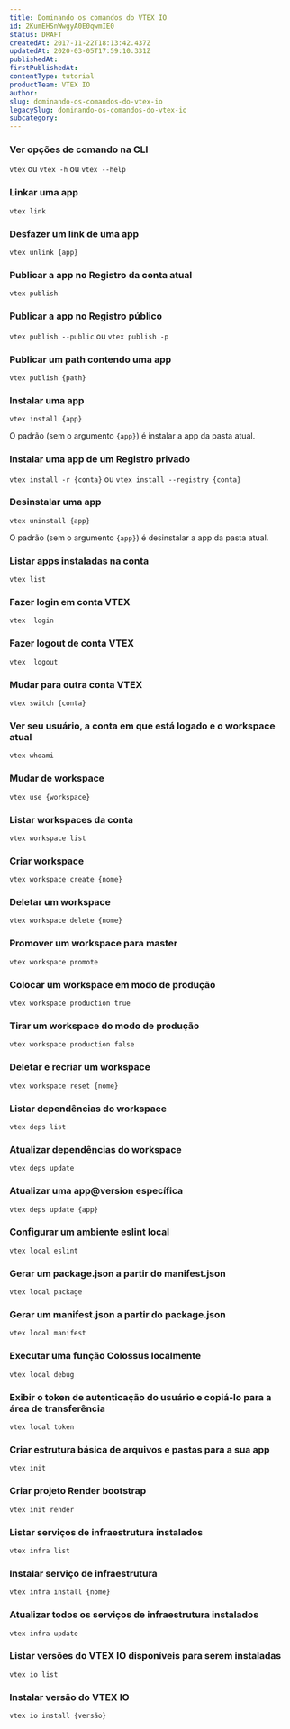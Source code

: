 ```yaml
---
title: Dominando os comandos do VTEX IO
id: 2KumEHSnWwgyA0E0qwmIE0
status: DRAFT
createdAt: 2017-11-22T18:13:42.437Z
updatedAt: 2020-03-05T17:59:10.331Z
publishedAt: 
firstPublishedAt: 
contentType: tutorial
productTeam: VTEX IO
author: 
slug: dominando-os-comandos-do-vtex-io
legacySlug: dominando-os-comandos-do-vtex-io
subcategory: 
---
```


### Ver opções de comando na CLI

`vtex` ou `vtex -h` ou `vtex --help`

### Linkar uma app

`vtex link`

### Desfazer um link de uma app

`vtex unlink {app}`

### Publicar a app no Registro da conta atual

`vtex publish`

### Publicar a app no Registro público

`vtex publish --public` ou `vtex publish -p`

### Publicar um path contendo uma app

`vtex publish {path}`

### Instalar uma app

`vtex install {app}`

O padrão (sem o argumento `{app}`) é instalar a app da pasta atual.

### Instalar uma app de um Registro privado

`vtex install -r {conta}` ou `vtex install --registry {conta}`

### Desinstalar uma app

`vtex uninstall {app}`

O padrão (sem o argumento `{app}`) é desinstalar a app da pasta atual.

### Listar apps instaladas na conta

`vtex list`

### Fazer login em conta VTEX

`vtex  login`

### Fazer logout de conta VTEX

`vtex  logout`

### Mudar para outra conta VTEX

`vtex switch {conta}`

### Ver seu usuário, a conta em que está logado e o workspace atual

`vtex whoami`

### Mudar de workspace

`vtex use {workspace}`

### Listar workspaces da conta

`vtex workspace list`

### Criar workspace

`vtex workspace create {nome}`

### Deletar um workspace

`vtex workspace delete {nome}`

### Promover um workspace para master

`vtex workspace promote`

### Colocar um workspace em modo de produção

`vtex workspace production true`

### Tirar um workspace do modo de produção

`vtex workspace production false`

### Deletar e recriar um workspace

`vtex workspace reset {nome}`

### Listar dependências do workspace

`vtex deps list`

### Atualizar dependências do workspace

`vtex deps update`

### Atualizar uma app@version específica

`vtex deps update {app}`

### Configurar um ambiente eslint local

`vtex local eslint`

### Gerar um package.json a partir do manifest.json

`vtex local package`

### Gerar um manifest.json a partir do package.json

`vtex local manifest`

### Executar uma função Colossus localmente

`vtex local debug`

### Exibir o token de autenticação do usuário e copiá-lo para a área de transferência

`vtex local token`

### Criar estrutura básica de arquivos e pastas para a sua app

`vtex init`

### Criar projeto Render bootstrap

`vtex init render`

### Listar serviços de infraestrutura instalados

`vtex infra list`

### Instalar serviço de infraestrutura

`vtex infra install {nome}`

### Atualizar todos os serviços de infraestrutura instalados

`vtex infra update`

### Listar versões do VTEX IO disponíveis para serem instaladas

`vtex io list`

### Instalar versão do VTEX IO

`vtex io install {versão}`
